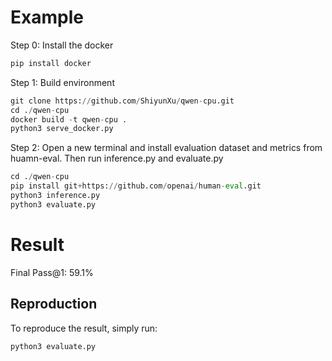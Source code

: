 # Example

Step 0: Install the docker

```python
pip install docker
```

Step 1: Build environment

```python
git clone https://github.com/ShiyunXu/qwen-cpu.git
cd ./qwen-cpu
docker build -t qwen-cpu .
python3 serve_docker.py
```

Step 2: Open a new terminal and install evaluation dataset and metrics from huamn-eval. Then run inference.py and evaluate.py
```python
cd ./qwen-cpu
pip install git+https://github.com/openai/human-eval.git
python3 inference.py
python3 evaluate.py 
```

# Result

Final Pass@1: 59.1%


## Reproduction

To reproduce the result, simply run:
```python
python3 evaluate.py 
```
